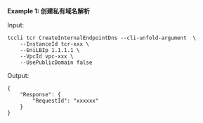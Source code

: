 **Example 1: 创建私有域名解析**



Input: 

```
tccli tcr CreateInternalEndpointDns --cli-unfold-argument  \
    --InstanceId tcr-xxx \
    --EniLBIp 1.1.1.1 \
    --VpcId vpc-xxx \
    --UsePublicDomain false
```

Output: 
```
{
    "Response": {
        "RequestId": "xxxxxx"
    }
}
```

